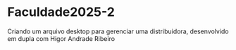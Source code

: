 # Faculdade2025-2
Criando um arquivo desktop para gerenciar uma distribuidora, desenvolvido em dupla com Higor Andrade Ribeiro
